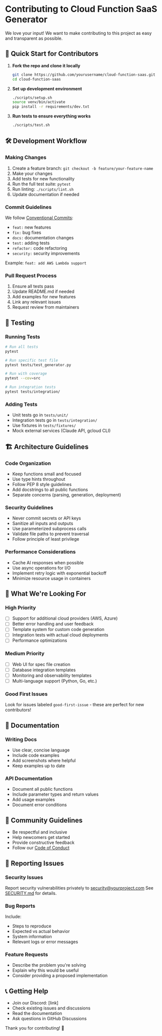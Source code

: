 # Contributing to Cloud Function SaaS Generator

We love your input! We want to make contributing to this project as easy and transparent as possible.

## 🚀 Quick Start for Contributors

1. **Fork the repo and clone it locally**
   ```bash
   git clone https://github.com/yourusername/cloud-function-saas.git
   cd cloud-function-saas
   ```

2. **Set up development environment**
   ```bash
   ./scripts/setup.sh
   source venv/bin/activate
   pip install -r requirements/dev.txt
   ```

3. **Run tests to ensure everything works**
   ```bash
   ./scripts/test.sh
   ```

## 🛠️ Development Workflow

### Making Changes
1. Create a feature branch: `git checkout -b feature/your-feature-name`
2. Make your changes
3. Add tests for new functionality
4. Run the full test suite: `pytest`
5. Run linting: `./scripts/lint.sh`
6. Update documentation if needed

### Commit Guidelines
We follow [Conventional Commits](https://www.conventionalcommits.org/):

- `feat:` new features
- `fix:` bug fixes
- `docs:` documentation changes
- `test:` adding tests
- `refactor:` code refactoring
- `security:` security improvements

Example: `feat: add AWS Lambda support`

### Pull Request Process
1. Ensure all tests pass
2. Update README.md if needed
3. Add examples for new features
4. Link any relevant issues
5. Request review from maintainers

## 🧪 Testing

### Running Tests
```bash
# Run all tests
pytest

# Run specific test file
pytest tests/test_generator.py

# Run with coverage
pytest --cov=src

# Run integration tests
pytest tests/integration/
```

### Adding Tests
- Unit tests go in `tests/unit/`
- Integration tests go in `tests/integration/`
- Use fixtures in `tests/fixtures/`
- Mock external services (Claude API, gcloud CLI)

## 🏗️ Architecture Guidelines

### Code Organization
- Keep functions small and focused
- Use type hints throughout
- Follow PEP 8 style guidelines
- Add docstrings to all public functions
- Separate concerns (parsing, generation, deployment)

### Security Guidelines
- Never commit secrets or API keys
- Sanitize all inputs and outputs
- Use parameterized subprocess calls
- Validate file paths to prevent traversal
- Follow principle of least privilege

### Performance Considerations
- Cache AI responses when possible
- Use async operations for I/O
- Implement retry logic with exponential backoff
- Minimize resource usage in containers

## 🎯 What We're Looking For

### High Priority
- [ ] Support for additional cloud providers (AWS, Azure)
- [ ] Better error handling and user feedback
- [ ] Template system for custom code generation
- [ ] Integration tests with actual cloud deployments
- [ ] Performance optimizations

### Medium Priority
- [ ] Web UI for spec file creation
- [ ] Database integration templates
- [ ] Monitoring and observability templates
- [ ] Multi-language support (Python, Go, etc.)

### Good First Issues
Look for issues labeled `good-first-issue` - these are perfect for new contributors!

## 📝 Documentation

### Writing Docs
- Use clear, concise language
- Include code examples
- Add screenshots where helpful
- Keep examples up to date

### API Documentation
- Document all public functions
- Include parameter types and return values
- Add usage examples
- Document error conditions

## 🤝 Community Guidelines

- Be respectful and inclusive
- Help newcomers get started
- Provide constructive feedback
- Follow our [Code of Conduct](CODE_OF_CONDUCT.md)

## 🐛 Reporting Issues

### Security Issues
Report security vulnerabilities privately to security@yourproject.com
See [SECURITY.md](SECURITY.md) for details.

### Bug Reports
Include:
- Steps to reproduce
- Expected vs actual behavior
- System information
- Relevant logs or error messages

### Feature Requests
- Describe the problem you're solving
- Explain why this would be useful
- Consider providing a proposed implementation

## 📞 Getting Help

- Join our Discord: [link]
- Check existing issues and discussions
- Read the documentation
- Ask questions in GitHub Discussions

Thank you for contributing! 🎉